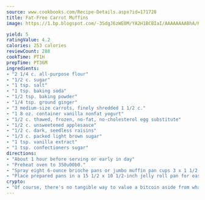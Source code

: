 ```yaml
---
source: www.cookbooks.com/Recipe-Details.aspx?id=171728
title: Fat-Free Carrot Muffins
image: https://1.bp.blogspot.com/-3SdgJ6zWE0M/YA2H1BCBIaI/AAAAAAAABhA/KLu9yTsYBMkJQudB_uFGwTypBtmTiBfZgCLcBGAsYHQ/s320/4.png

yield: 5
ratingValue: 4.2
calories: 253 calories
reviewCount: 288
cookTime: PT1H
prepTime: PT36M
ingredients:
- "2 1/4 c. all-purpose flour"
- "1/2 c. sugar"
- "1 tsp. salt"
- "1 tsp. baking soda"
- "1/2 tsp. baking powder"
- "1/4 tsp. ground ginger"
- "3 medium-size carrots, finely shredded 1 1/2 c."
- "1 8 oz. container vanilla nonfat yogurt"
- "1/2 c. thawed, frozen, no-fat, no-cholesterol egg substitute"
- "1/2 c. unsweetened applesauce"
- "1/2 c. dark, seedless raisins"
- "1/3 c. packed light brown sugar"
- "1 tsp. vanilla extract"
- "1 tsp. confectioners sugar"
directions:
- "About 1 hour before serving or early in day"
- "Preheat oven to 350u00b0."
- "Spray eight 6-ounce brioche pans or jumbo muffin pan cups 3 x 1 1/2-inch with nonstick cooking spray."
- "Place prepared pans in a 15 1/2 x 10 1/2-inch jelly roll pan for easier handling."
crypto:
- "Of course, there's no tangible way to value a bitcoin aside from what someone else believes it is worth."
---
```

